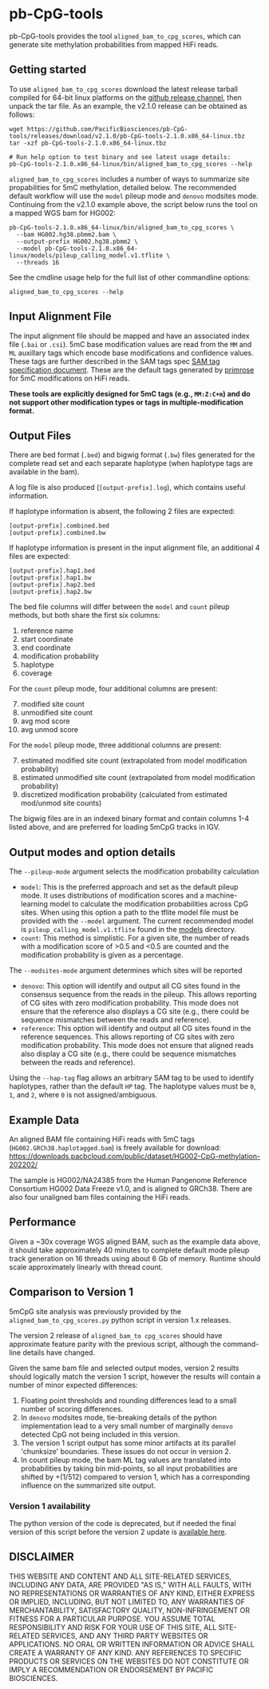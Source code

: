 # pb-CpG-tools

pb-CpG-tools provides the tool `aligned_bam_to_cpg_scores`, which can generate site methylation probabilities from
mapped HiFi reads.

## Getting started

To use `aligned_bam_to_cpg_scores` download the latest release tarball compiled for 64-bit linux platforms on the 
[github release channel](https://github.com/PacificBiosciences/pb-CpG-tools/releases/latest), then unpack the tar file.
As an example, the v2.1.0 release can be obtained as follows:

    wget https://github.com/PacificBiosciences/pb-CpG-tools/releases/download/v2.1.0/pb-CpG-tools-2.1.0.x86_64-linux.tbz
    tar -xzf pb-CpG-tools-2.1.0.x86_64-linux.tbz

    # Run help option to test binary and see latest usage details:
    pb-CpG-tools-2.1.0.x86_64-linux/bin/aligned_bam_to_cpg_scores --help

`aligned_bam_to_cpg_scores` includes a number of ways to summarize site propabilities for 5mC methylation,
detailed below.  The recommended default workflow will use the `model` pileup mode and `denovo` modsites mode.
Continuing from the v2.1.0 example above, the script below runs the tool on a mapped WGS bam for HG002:

    pb-CpG-tools-2.1.0.x86_64-linux/bin/aligned_bam_to_cpg_scores \
      --bam HG002.hg38.pbmm2.bam \
      --output-prefix HG002.hg38.pbmm2 \
      --model pb-CpG-tools-2.1.0.x86_64-linux/models/pileup_calling_model.v1.tflite \
      --threads 16

See the cmdline usage help for the full list of other commandline options:

    aligned_bam_to_cpg_scores --help

## Input Alignment File

The input alignment file should be mapped and have an associated index file (`.bai` or `.csi`). 5mC base modification
values are read from the `MM` and `ML` auxillary tags which encode base modifications and confidence values. These tags
are further described in the SAM tags spec [SAM tag specification document](https://samtools.github.io/hts-specs/SAMtags.pdf).
These are the default tags generated by [primrose](https://github.com/PacificBiosciences/primrose) for 5mC modifications
on HiFi reads. 

**These tools are explicitly designed for 5mC tags (e.g., `MM:Z:C+m`) and do not support other modification types or
tags in multiple-modification format.**

## Output Files

There are bed format (`.bed`) and bigwig format (`.bw`) files generated for the complete read set and each separate
haplotype (when haplotype tags are available in the bam).

A log file is also produced (`[output-prefix].log`), which contains useful information.

If haplotype information is absent, the following 2 files are expected:

```
[output-prefix].combined.bed
[output-prefix].combined.bw
```

If haplotype information is present in the input alignment file, an additional 4 files are expected:

```
[output-prefix].hap1.bed 
[output-prefix].hap1.bw 
[output-prefix].hap2.bed
[output-prefix].hap2.bw
```

The bed file columns will differ between the `model` and `count` pileup methods, but both share the first six columns:

1. reference name
2. start coordinate
3. end coordinate
4. modification probability
5. haplotype
6. coverage

For the `count` pileup mode, four additional columns are present:

7. modified site count
8. unmodified site count
9. avg mod score
10. avg unmod score

For the `model` pileup mode, three additional columns are present:

7. estimated modified site count (extrapolated from model modification probability)
8. estimated unmodified site count (extrapolated from model modification probability)
9. discretized modification probability (calculated from estimated mod/unmod site counts)

The bigwig files are in an indexed binary format and contain columns 1-4 listed above, and are preferred for loading
5mCpG tracks in IGV.

## Output modes and option details

The `--pileup-mode` argument selects the modification probability calculation
- `model`: This is the preferred approach and set as the default pileup mode. It uses distributions of modification
scores and a machine-learning model to calculate the modification probabilities across CpG sites. When using this option
a path to the tflite model file must be provided with the `--model` argument. The current recommended model is
`pileup_calling_model.v1.tflite` found in the [models](models) directory.
- `count`: This method is simplistic. For a given site, the number of reads with a modification score of >0.5 and <0.5
are counted and the modification probability is given as a percentage.

The `--modsites-mode` argument determines which sites will be reported
- `denovo`: This option will identify and output all CG sites found in the consensus sequence from the reads in the 
pileup. This allows reporting of CG sites with zero modification probability. This mode does not ensure that the
reference also displays a CG site (e.g., there could be sequence mismatches between the reads and reference). 
- `reference`: This option will identify and output all CG sites found in the reference sequences. This allows reporting
of CG sites with zero modification probability. This mode does not ensure that aligned reads also display a CG site
(e.g., there could be sequence mismatches between the reads and reference). 

Using the `--hap-tag` flag allows an arbitrary SAM tag to be used to identify haplotypes, rather than the default `HP`
tag. The haplotype values must be `0`, `1`, and `2`, where `0` is not assigned/ambiguous.


## Example Data

An aligned BAM file containing HiFi reads with 5mC tags (`HG002.GRCh38.haplotagged.bam`) is freely available for
download: https://downloads.pacbcloud.com/public/dataset/HG002-CpG-methylation-202202/

The sample is HG002/NA24385 from the Human Pangenome Reference Consortium HG002 Data Freeze v1.0, and is aligned to
GRCh38. There are also four unaligned bam files containing the HiFi reads. 

## Performance

Given a ~30x coverage WGS aligned BAM, such as the example data above, it should take approximately 40 minutes to
complete default mode pileup track generation on 16 threads using about 6 Gb of memory. Runtime
should scale approximately linearly with thread count.

## Comparison to Version 1

5mCpG site analysis was previously provided by the `aligned_bam_to_cpg_scores.py` python script in version 1.x releases.

The version 2 release of `aligned_bam_to cpg_scores` should have approximate feature parity with the previous script,
although the command-line details have changed.

Given the same bam file and selected output modes, version 2 results should logically match the version 1 script,
however the results will contain a number of minor expected differences:

1. Floating point thresholds and rounding differences lead to a small number of scoring differences.
2. In `denovo` modsites mode, tie-breaking details of the python implementation lead to a very small number of 
marginally `denovo` detected CpG not being included in this version.
3. The version 1 script output has some minor artifacts at its parallel 'chunksize' boundaries. These issues do not
occur in version 2.
4. In count pileup mode, the bam ML tag values are translated into probabilities by taking bin mid-points, so all
input probabilities are shifted by +(1/512) compared to version 1, which has a corresponding influence on the summarized
site output.

### Version 1 availability

The python version of the code is deprecated, but if needed the final version of this script before the version 2 update
is [available here](https://github.com/PacificBiosciences/pb-CpG-tools/tree/v1.2.0).

## DISCLAIMER

THIS WEBSITE AND CONTENT AND ALL SITE-RELATED SERVICES, INCLUDING ANY DATA, ARE PROVIDED "AS IS," WITH ALL FAULTS, WITH
NO REPRESENTATIONS OR WARRANTIES OF ANY KIND, EITHER EXPRESS OR IMPLIED, INCLUDING, BUT NOT LIMITED TO, ANY WARRANTIES
OF MERCHANTABILITY, SATISFACTORY QUALITY, NON-INFRINGEMENT OR FITNESS FOR A PARTICULAR PURPOSE. YOU ASSUME TOTAL
RESPONSIBILITY AND RISK FOR YOUR USE OF THIS SITE, ALL SITE-RELATED SERVICES, AND ANY THIRD PARTY WEBSITES OR
APPLICATIONS. NO ORAL OR WRITTEN INFORMATION OR ADVICE SHALL CREATE A WARRANTY OF ANY KIND. ANY REFERENCES TO SPECIFIC
PRODUCTS OR SERVICES ON THE WEBSITES DO NOT CONSTITUTE OR IMPLY A RECOMMENDATION OR ENDORSEMENT BY PACIFIC BIOSCIENCES.
